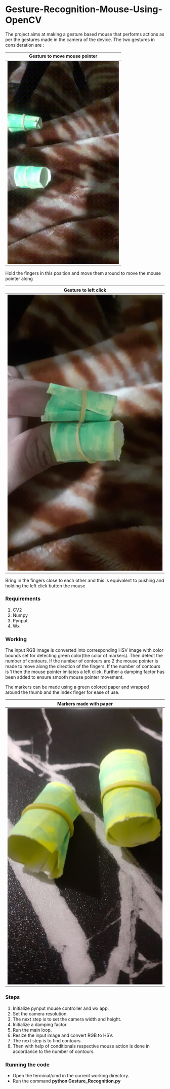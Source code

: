 # Gesture-Recognition-Mouse-Using-OpenCV

The project aims at making a gesture based mouse that performs actions as per the gestures made in the camera of the device. The two gestures in consideration are :

Gesture to move mouse pointer|
:---------------------------:|
![](imgs/gesture_move.gif)|

Hold the fingers in this position and move them around to move the mouse pointer along

Gesture to left click|
:-----------------------:|
![](imgs/gesture_click.jpeg)|

Bring in the fingers close to each other and this is equivalent to pushing and holding the left click button the mouse

### Requirements
1. CV2
2. Numpy
3. Pynput
4. Wx

### Working
The input RGB image is converted into corresponding HSV image with color bounds set for detecting green color(the color of markers). Then detect the number of contours. If the number of contours are 2 the mouse pointer is made to move along the direction of the fingers. If the number of contours is 1 then the mouse pointer imitates a left click. Further a damping factor has been added to ensure smooth mouse pointer movement.  

The markers can be made using a green colored paper and wrapped around the thumb and the index finger for ease of use.

Markers made with paper|
:----------:|
![](imgs/markers.jpeg)|

### Steps
1. Initialize pynput mouse controller and wx app.
2. Set the camera resolution.
3. The next step is to set the camera width and height.
4. Initialize a damping factor.
5. Run the main loop.
6. Resize the input image and convert RGB to HSV.
7. The next step is to find contours.
8. Then with help of conditionals respective mouse action is done in accordance to the number of contours.

### Running the code
* Open the terminal/cmd in the current working directory.  
* Run the command **python Gesture_Recognition.py** 
